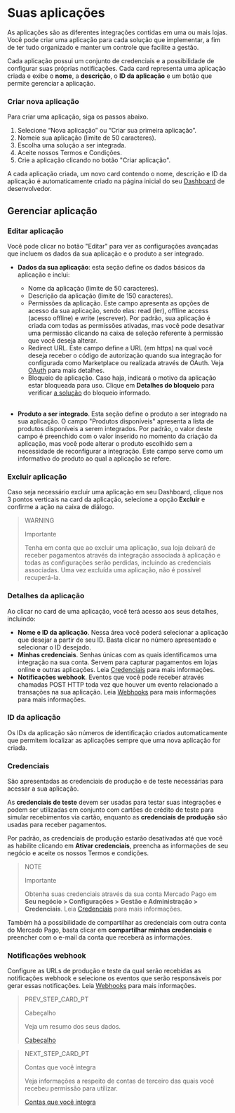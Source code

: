 # Suas aplicações
 
As aplicações são as diferentes integrações contidas em uma ou mais lojas. Você pode criar uma aplicação para cada solução que implementar, a fim de ter tudo organizado e manter um controle que facilite a gestão.
 
Cada aplicação possui um conjunto de credenciais e a possibilidade de configurar suas próprias notificações. Cada card representa uma aplicação criada e exibe o **nome**, a **descrição**, o **ID da aplicação** e um botão que permite gerenciar a aplicação.
 
### Criar nova aplicação
 
Para criar uma aplicação, siga os passos abaixo.
 
1. Selecione “Nova aplicação” ou “Criar sua primeira aplicação”.
2. Nomeie sua aplicação (limite de 50 caracteres).
3. Escolha uma solução a ser integrada.
4. Aceite nossos Termos e Condições.
5. Crie a aplicação clicando no botão "Criar aplicação".
 
A cada aplicação criada, um novo card contendo o nome, descrição e ID da aplicação é automaticamente criado na página inicial do seu [Dashboard](https://www.mercadopago[FAKER][URL][DOMAIN]/developers/panel) de desenvolvedor.

## Gerenciar aplicação
 
### Editar aplicação
Você pode clicar no botão "Editar" para ver as configurações avançadas que incluem os dados da sua aplicação e o produto a ser integrado.
 
* **Dados da sua aplicação**: esta seção define os dados básicos da aplicação e inclui:
 
  * Nome da aplicação (limite de 50 caracteres).
  * Descrição da aplicação (limite de 150 caracteres).
  * Permissões da aplicação. Este campo apresenta as opções de acesso da sua aplicação, sendo elas: read (ler), offline access (acesso offline) e write (escrever). Por padrão, sua aplicação é criada com todas as permissões ativadas, mas você pode desativar uma permissão clicando na caixa de seleção referente à permissão que você deseja alterar.
  * Redirect URL. Este campo define a URL (em https) na qual você deseja receber o código de autorização quando sua integração for configurada como Marketplace ou realizada através de OAuth. Veja [OAuth](/developers/pt/guides/additional-content/security/oauth/introduction) para mais detalhes.
  * Bloqueio de aplicação. Caso haja, indicará o motivo da aplicação estar bloqueada para uso. Clique em **Detalhes do bloqueio** para verificar [a solução](https://www.mercadopago[FAKER][URL][DOMAIN]/developers/pt/support/23064) do bloqueio informado. 
  </br>
* **Produto a ser integrado**. Esta seção define o produto a ser integrado na sua aplicação. O campo "Produtos disponíveis" apresenta a lista de produtos disponíveis a serem integrados. Por padrão, o valor deste campo é preenchido com o valor inserido no momento da criação da aplicação, mas você pode alterar o produto escolhido sem a necessidade de reconfigurar a integração. Este campo serve como um informativo do produto ao qual a aplicação se refere.
 
### Excluir aplicação
Caso seja necessário excluir uma aplicação em seu Dashboard, clique nos 3 pontos verticais na card da aplicação, selecione a opção **Excluir** e confirme a ação na caixa de diálogo.
 
> WARNING
>
> Importante
>
> Tenha em conta que ao excluir uma aplicação, sua loja deixará de receber pagamentos através da integração associada à aplicação e todas as configurações serão perdidas, incluindo as credenciais associadas. Uma vez excluída uma aplicação, não é possível recuperá-la.
 
### Detalhes da aplicação
 
Ao clicar no card de uma aplicação, você terá acesso aos seus detalhes, incluindo:
 
* **Nome e ID da aplicação**. Nessa área você poderá selecionar a aplicação que desejar a partir de seu ID. Basta clicar no número apresentado e selecionar o ID desejado.
* **Minhas credenciais**. Senhas únicas com as quais identificamos uma integração na sua conta. Servem para capturar pagamentos em lojas online e outras aplicações. Leia [Credenciais](/developers/pt/guides/additional-content/credentials/credentials) para mais informações.
* **Notificações webhook**. Eventos que você pode receber através chamadas POST HTTP toda vez que houver um evento relacionado a transações na sua aplicação. Leia [Webhooks](/developers/pt/guides/additional-content/notifications/webhooks/webhooks) para mais informações para mais informações.
 
### ID da aplicação
Os IDs da aplicação são números de identificação criados automaticamente que permitem localizar as aplicações sempre que uma nova aplicação for criada.
 
### Credenciais
São apresentadas as credenciais de produção e de teste necessárias para acessar a sua aplicação. 

As **credenciais de teste** devem ser usadas para testar suas integrações e podem ser utilizadas em conjunto com cartões de crédito de teste para simular recebimentos via cartão, enquanto as **credenciais de produção** são usadas para receber pagamentos.
 
Por padrão, as credenciais de produção estarão desativadas até que você as habilite clicando em **Ativar credenciais**, preencha as informações de seu negócio e aceite os nossos Termos e condições.
 
> NOTE
>
> Importante
>
> Obtenha suas credenciais através da sua conta Mercado Pago em **Seu negócio > Configurações > Gestão e Administração > Credenciais**. Leia [Credenciais](/developers/pt/guides/additional-content/credentials/credentials) para mais informações.
 
Também há a possibilidade de compartilhar as credenciais com outra conta do Mercado Pago, basta clicar em **compartilhar minhas credenciais** e preencher com o e-mail da conta que receberá as informações.
 
### Notificações webhook
Configure as URLs de produção e teste da qual serão recebidas as notificações webhook e selecione os eventos que serão responsáveis por gerar essas notificações. Leia [Webhooks](/developers/pt/guides/additional-content/notifications/webhooks/webhooks) para mais informações.

> PREV_STEP_CARD_PT
>
> Cabeçalho
>
> Veja um resumo dos seus dados.
>
> [Cabeçalho](https://www.mercadopago[FAKER][URL][DOMAIN]/developers/pt/guides/resources/dashboard/header)

> NEXT_STEP_CARD_PT
>
> Contas que você integra
>
> Veja informações a respeito de contas de terceiro das quais você recebeu permissão para utilizar.
>
> [Contas que você integra](/developers/pt/guides/additional-content/dashboard/integration)